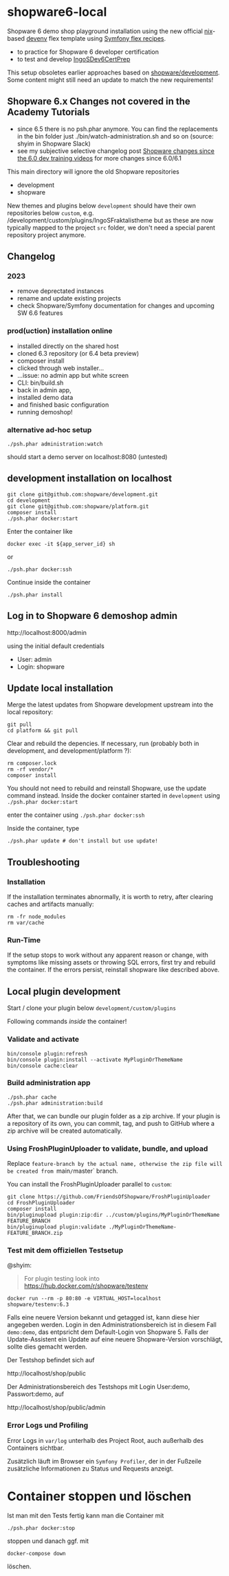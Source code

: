 # shopware6-local

Shopware 6 demo shop playground installation using the new official [nix](https://nixos.org)-based [devenv](https://developer.shopware.com/docs/guides/installation/devenv.html) flex template using [Symfony flex recipes](https://symfony.com/doc/current/quick_tour/flex_recipes.html).

- to practice for Shopware 6 developer certification
- to test and develop [IngoSDev6CertPrep](https://github.com/openmindculture/IngoSDev6CertPrep)

This setup obsoletes earlier approaches based on [shopware/development](https://github.com/shopware/development). Some content might still need an update to match the new requirements!

## Shopware 6.x Changes not covered in the Academy Tutorials

- since 6.5 there is no psh.phar anymore. You can find the replacements in the bin folder just ./bin/watch-administration.sh and so on (source: shyim in Shopware Slack)
- see my subjective selective changelog post [Shopware changes since the 6.0 dev training videos](https://dev.to/ingosteinke/shopware-changes-since-the-60-dev-training-videos-481o) for more changes since 6.0/6.1

This main directory will ignore the old Shopware repositories
- development
- shopware

New themes and plugins below `development`
should have their own repositories below `custom`,
e.g. /development/custom/plugins/IngoSFraktalistheme
but as these are now typically mapped to the project `src` folder, we don't need a special parent repository project anymore.

## Changelog

### 2023

- remove deprectated instances
- rename and update existing projects
- check Shopware/Symfony documentation for changes and upcoming SW 6.6 features

### prod(uction) installation online

- installed directly on the shared host
- cloned 6.3 repository (or 6.4 beta preview)
- composer install
- clicked through web installer...
- ...issue: no admin app but white screen
- CLI: bin/build.sh
- back in admin app,
- installed demo data
- and finished basic configuration
- running demoshop!

### alternative ad-hoc setup

`./psh.phar administration:watch`

should start a demo server on localhost:8080 (untested)

## development installation on localhost

```
git clone git@github.com:shopware/development.git
cd development
git clone git@github.com:shopware/platform.git
composer install
./psh.phar docker:start
```

Enter the container like

```
docker exec -it ${app_server_id} sh
```

or

```
./psh.phar docker:ssh
```
Continue inside the container

```
./psh.phar install
```

## Log in to Shopware 6 demoshop admin

http://localhost:8000/admin 

using the initial default credentials

- User: admin
- Login: shopware

## Update local installation

Merge the latest updates from Shopware development upstream into the local repository:

```
git pull
cd platform && git pull
```

Clear and rebuild the depencies.
If necessary, run (probably both in development, and development/platform ?):

```
rm composer.lock
rm -rf vendor/*
composer install
```

You should not need to rebuild and reinstall Shopware, use the update command instead.
Inside the docker container started in `development`
using `./psh.phar docker:start`

enter the container using `./psh.phar docker:ssh`

Inside the container, type

```
./psh.phar update # don't install but use update!
```

## Troubleshooting

### Installation
If the installation terminates abnormally, it is worth to retry, after clearing caches and artifacts manually:

```
rm -fr node_modules
rm var/cache
```

### Run-Time
If the setup stops to work without any apparent reason or change, with symptoms like missing assets or throwing SQL errors, first try and rebuild the container. If the errors persist, reinstall shopware like described above.

## Local plugin development

Start / clone your plugin below
`development/custom/plugins`

Following commands _inside_ the container!

### Validate and activate

```
bin/console plugin:refresh
bin/console plugin:install --activate MyPluginOrThemeName
bin/console cache:clear
```

### Build administration app

```
./psh.phar cache
./psh.phar administration:build
```

After that, we can bundle our plugin folder as a zip archive.
If your plugin is a repository of its own, you can commit, tag, and push to GitHub
where a zip archive will be created automatically. 

### Using FroshPluginUploader to validate, bundle, and upload

Replace `feature-branch by the actual name,
otherwise the zip file will be created from `main` / `master` branch.

You can install the FroshPluginUploader parallel to `custom`:

```
git clone https://github.com/FriendsOfShopware/FroshPluginUploader
cd FroshPluginUploader
composer install
bin/pluginupload plugin:zip:dir ../custom/plugins/MyPluginOrThemeName FEATURE_BRANCH
bin/pluginupload plugin:validate ./MyPluginOrThemeName-FEATURE_BRANCH.zip
```

### Test mit dem  offiziellen Testsetup

@shyim:
> For plugin testing look into https://hub.docker.com/r/shopware/testenv

```
docker run --rm -p 80:80 -e VIRTUAL_HOST=localhost shopware/testenv:6.3
```

Falls eine neuere Version bekannt und getagged ist, kann diese hier angegeben werden.
Login in den Administrationsbereich ist in diesem Fall `demo:demo`, das entpsricht dem Default-Login von Shopware 5.
Falls der Update-Assistent ein Update auf eine neuere Shopware-Version vorschlägt, sollte dies gemacht werden.

Der Testshop befindet sich auf

http://localhost/shop/public

Der Administrationsbereich des Testshops mit Login User:demo, Passwort:demo, auf

http://localhost/shop/public/admin


### Error Logs und Profiling

Error Logs in `var/log` unterhalb des Project Root, auch außerhalb des Containers sichtbar.

Zusätzlich läuft im Browser ein `Symfony Profiler`, der in der Fußzeile
zusätzliche Informationen zu Status und Requests anzeigt.


# Container stoppen und löschen

Ist man mit den Tests fertig kann man die Container mit

```
./psh.phar docker:stop
```

stoppen und danach ggf. mit

```
docker-compose down
```

löschen.
